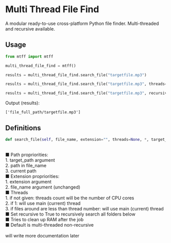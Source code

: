 # Multi Thread File Find
A modular ready-to-use cross-platform Python file finder. Multi-threaded and recursive available.

## Usage
```python
from mtff import mtff

multi_thread_file_find = mtff()

results = multi_thread_file_find.search_file("targetfile.mp3")

results = multi_thread_file_find.search_file("targetfile.mp3", threads=4)

results = multi_thread_file_find.search_file("targetfile.mp3", recursive=True)
```
Output (results):
```
['file_full_path/targetfile.mp3']
```
## Definitions
```python
def search_file(self, file_name, extension="", threads=None, *, target_path="", recursive=False):
```
<br/>
■ Path propriorities:<br/>
1. target_path argument<br/>
2. path in file_name<br/>
3. current path<br>
■ Extension propriorities:<br/>
1. extension argument<br/>
2. file_name argument (unchanged)<br/>
■ Threads<br/>
1. if not given: threads count will be the number of CPU cores<br/>
2. if 1: will use main (current) thread<br/>
3. if files around are less than thread number: will use main (current) thread<br/>
■ Set recursive to True to recursively search all folders below<br/>
■ Tries to clean up RAM after the job<br/>
■ Default is multi-threaded non-recursive<br/>
<br/>
will write more documentation later<br/>
